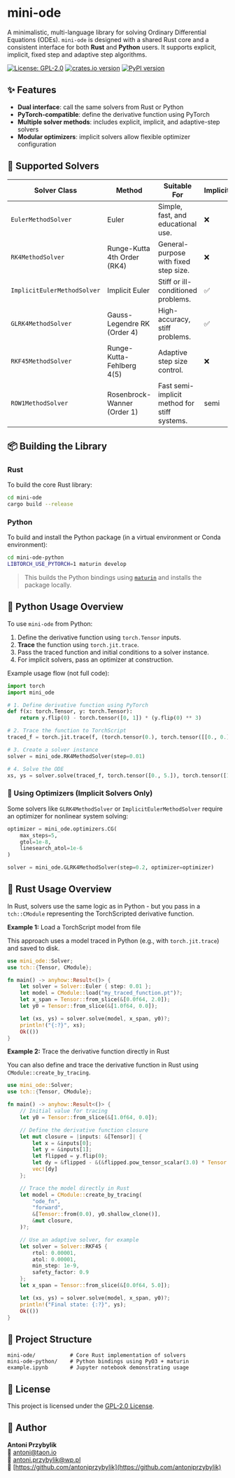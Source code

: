 # mini-ode

A minimalistic, multi-language library for solving Ordinary Differential Equations (ODEs). `mini-ode` is designed with a shared Rust core and a consistent interface for both **Rust** and **Python** users. It supports explicit, implicit, fixed step and adaptive step algorithms.

[![License: GPL-2.0](https://img.shields.io/badge/License-GPL%20v2-blue.svg)](LICENSE) [![crates.io version](https://img.shields.io/crates/v/mini-ode)](CRATESIO_VERSION) [![PyPI version](https://img.shields.io/pypi/v/mini-ode)](PYPI_VERSION)

## ✨ Features

- **Dual interface**: call the same solvers from Rust or Python
- **PyTorch-compatible**: define the derivative function using PyTorch
- **Multiple solver methods**: includes explicit, implicit, and adaptive-step solvers
- **Modular optimizers**: implicit solvers allow flexible optimizer configuration

## 🧠 Supported Solvers

| Solver Class               | Method                                 | Suitable For                                 | Implicit | Adaptive Step |
|----------------------------|----------------------------------------|----------------------------------------------|----------|----------------|
| `EulerMethodSolver`        | Euler                                  | Simple, fast, and educational use.           | ❌       | ❌             |
| `RK4MethodSolver`          | Runge-Kutta 4th Order (RK4)            | General-purpose with fixed step size.        | ❌       | ❌             |
| `ImplicitEulerMethodSolver`| Implicit Euler                         | Stiff or ill-conditioned problems.           | ✅       | ❌             |
| `GLRK4MethodSolver`        | Gauss-Legendre RK (Order 4)            | High-accuracy, stiff problems.               | ✅       | ❌             |
| `RKF45MethodSolver`        | Runge-Kutta-Fehlberg 4(5)              | Adaptive step size control.                  | ❌       | ✅             |
| `ROW1MethodSolver`         | Rosenbrock-Wanner (Order 1)            | Fast semi-implicit method for stiff systems. | semi  | ❌             |

## 📦 Building the Library

### Rust

To build the core Rust library:

```bash
cd mini-ode
cargo build --release
```

### Python

To build and install the Python package (in a virtual environment or Conda environment):

```bash
cd mini-ode-python
LIBTORCH_USE_PYTORCH=1 maturin develop
```

> This builds the Python bindings using [`maturin`](https://github.com/PyO3/maturin) and installs the package locally.

## 🐍 Python Usage Overview

To use `mini-ode` from Python:

1. Define the derivative function using `torch.Tensor` inputs.
2. **Trace** the function using `torch.jit.trace`.
3. Pass the traced function and initial conditions to a solver instance.
4. For implicit solvers, pass an optimizer at construction.

Example usage flow (not full code):

```python
import torch
import mini_ode

# 1. Define derivative function using PyTorch
def f(x: torch.Tensor, y: torch.Tensor):
    return y.flip(0) - torch.tensor([0, 1]) * (y.flip(0) ** 3)

# 2. Trace the function to TorchScript
traced_f = torch.jit.trace(f, (torch.tensor(0.), torch.tensor([[0., 0.]])))

# 3. Create a solver instance
solver = mini_ode.RK4MethodSolver(step=0.01)

# 4. Solve the ODE
xs, ys = solver.solve(traced_f, torch.tensor([0., 5.]), torch.tensor([1.0, 0.0]))
```

### 🔧 Using Optimizers (Implicit Solvers Only)

Some solvers like `GLRK4MethodSolver` or `ImplicitEulerMethodSolver` require an optimizer for nonlinear system solving:

```python
optimizer = mini_ode.optimizers.CG(
    max_steps=5,
    gtol=1e-8,
    linesearch_atol=1e-6
)

solver = mini_ode.GLRK4MethodSolver(step=0.2, optimizer=optimizer)
```

## 🦀 Rust Usage Overview

In Rust, solvers use the same logic as in Python - but you pass in a `tch::CModule` representing the TorchScripted derivative function.

**Example 1:** Load a TorchScript model from file

This approach uses a model traced in Python (e.g., with `torch.jit.trace`) and saved to disk.

```rust
use mini_ode::Solver;
use tch::{Tensor, CModule};

fn main() -> anyhow::Result<()> {
    let solver = Solver::Euler { step: 0.01 };
    let model = CModule::load("my_traced_function.pt")?;
    let x_span = Tensor::from_slice(&[0.0f64, 2.0]);
    let y0 = Tensor::from_slice(&[1.0f64, 0.0]);

    let (xs, ys) = solver.solve(model, x_span, y0)?;
    println!("{:?}", xs);
    Ok(())
}
```

**Example 2:** Trace the derivative function directly in Rust

You can also define and trace the derivative function in Rust using `CModule::create_by_tracing`.

```rust
use mini_ode::Solver;
use tch::{Tensor, CModule};

fn main() -> anyhow::Result<()> {
    // Initial value for tracing
    let y0 = Tensor::from_slice(&[1.0f64, 0.0]);

    // Define the derivative function closure
    let mut closure = |inputs: &[Tensor]| {
        let x = &inputs[0];
        let y = &inputs[1];
        let flipped = y.flip(0);
        let dy = &flipped - &(&flipped.pow_tensor_scalar(3.0) * Tensor::from_slice(&[0.0, 1.0]));
        vec![dy]
    };

    // Trace the model directly in Rust
    let model = CModule::create_by_tracing(
        "ode_fn",
        "forward",
        &[Tensor::from(0.0), y0.shallow_clone()],
        &mut closure,
    )?;

    // Use an adaptive solver, for example
    let solver = Solver::RKF45 {
        rtol: 0.00001,
        atol: 0.00001,
        min_step: 1e-9,
        safety_factor: 0.9
    };
    let x_span = Tensor::from_slice(&[0.0f64, 5.0]);

    let (xs, ys) = solver.solve(model, x_span, y0)?;
    println!("Final state: {:?}", ys);
    Ok(())
}
```

## 📁 Project Structure

```
mini-ode/           # Core Rust implementation of solvers
mini-ode-python/    # Python bindings using PyO3 + maturin
example.ipynb       # Jupyter notebook demonstrating usage
```

## 📄 License

This project is licensed under the [GPL-2.0 License](LICENSE).

## 👤 Author

**Antoni Przybylik**  
📧 [antoni@taon.io](mailto:antoni@taon.io)  
📧 [antoni.przybylik@wp.pl](mailto:antoni.przybylik@wp.pl)  
🔗 [https://github.com/antoniprzybylik](https://github.com/antoniprzybylik)
